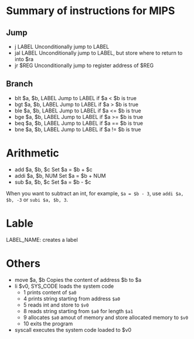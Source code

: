 # Summary of instructions for MIPS

## Jump
* j LABEL Unconditionally jump to LABEL
* jal LABEL Unconditionally jump to LABEL, but store where to return to into
  $ra
* jr $REG Unconditionally jump to register address of $REG

## Branch
* blt $a, $b, LABEL Jump to LABEL if $a < $b is true
* bgt $a, $b, LABEL Jump to LABEL if $a > $b is true
* ble $a, $b, LABEL Jump to LABEL if $a <= $b is true
* bge $a, $b, LABEL Jump to LABEL if $a >= $b is true
* beq $a, $b, LABEL Jump to LABEL if $a == $b is true
* bne $a, $b, LABEL Jump to LABEL if $a != $b is true

# Arithmetic
* add $a, $b, $c Set $a = $b + $c
* addi $a, $b, NUM Set $a = $b + NUM
* sub $a, $b, $c Set $a = $b - $c

When you want to subtract an int, for example, `$a = $b - 3`, use `addi $a,
$b, -3` or `subi $a, $b, 3`.

# Lable
LABEL_NAME: creates a label

# Others
* move $a, $b Copies the content of address $b to $a
* li $v0, SYS_CODE loads the system code
    * 1 prints content of `$a0`
    * 4 prints string starting from address `$a0`
    * 5 reads int and store to `$v0`
    * 8 reads string starting from `$a0` for length `$a1`
    * 9 allocates `$a0` amout of memory and store allocated memory to `$v0`
    * 10 exits the program
* syscall executes the system code loaded to $v0
